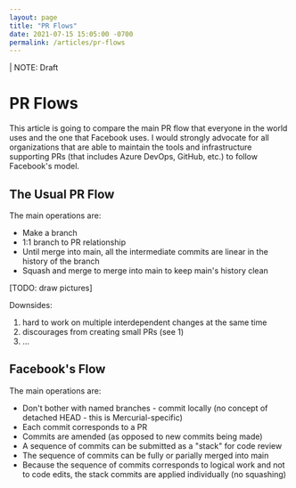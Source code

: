 ```yaml
---
layout: page
title: "PR Flows"
date: 2021-07-15 15:05:00 -0700
permalink: /articles/pr-flows
---
```


| NOTE: Draft

# PR Flows

This article is going to compare the main PR flow that everyone in the world uses and the one that Facebook uses.
I would strongly advocate for all organizations that are able to maintain the tools and infrastructure supporting PRs (that includes Azure DevOps, GitHub, etc.) to follow Facebook's model.

## The Usual PR Flow

The main operations are:
- Make a branch
- 1:1 branch to PR relationship
- Until merge into main, all the intermediate commits are linear in the history of the branch
- Squash and merge to merge into main to keep main's history clean

[TODO: draw pictures]

Downsides:
1) hard to work on multiple interdependent changes at the same time
2) discourages from creating small PRs (see 1)
3) ...

## Facebook's Flow

The main operations are:
- Don't bother with named branches - commit locally (no concept of detached HEAD - this is Mercurial-specific)
- Each commit corresponds to a PR
- Commits are amended (as opposed to new commits being made)
- A sequence of commits can be submitted as a "stack" for code review
- The sequence of commits can be fully or parially merged into main
- Because the sequence of commits corresponds to logical work and not to code edits, the stack commits are applied individually (no squashing)
